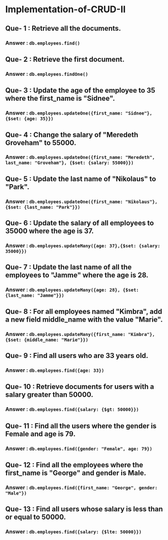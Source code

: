 # Implementation-of-CRUD-II

## Que- 1 : Retrieve all the documents.

### Answer : `db.employees.find()`

## Que- 2 : Retrieve the first document.

### Answer : `db.employees.findOne()`

## Que- 3 : Update the age of the employee to 35 where the first_name is "Sidnee".

### Answer : `db.employees.updateOne({first_name: "Sidnee"}, {$set: {age: 35}})`

## Que- 4 : Change the salary of "Meredeth Groveham" to 55000.

### Answer : `db.employees.updateOne({first_name: "Meredeth", last_name: "Groveham"}, {$set: {salary: 55000}})`

## Que- 5 : Update the last name of "Nikolaus" to "Park".

### Answer : `db.employees.updateOne({first_name: "Nikolaus"}, {$set: {last_name: "Park"}})`

## Que- 6 : Update the salary of all employees to 35000 where the age is 37.

### Answer : `db.employees.updateMany({age: 37},{$set: {salary: 35000}})`

## Que- 7 : Update the last name of all the employees to "Jamme" where the age is 28.

### Answer : `db.employees.updateMany({age: 28}, {$set: {last_name: "Jamme"}})`

## Que- 8 : For all employees named "Kimbra", add a new field middle_name with the value "Marie".

### Answer : `db.employees.updateMany({first_name: "Kimbra"}, {$set: {middle_name: "Marie"}})`

## Que- 9 : Find all users who are 33 years old.

### Answer : `db.employees.find({age: 33})`

## Que- 10 : Retrieve documents for users with a salary greater than 50000.

### Answer : `db.employees.find({salary: {$gt: 50000}})`

## Que- 11 : Find all the users where the gender is Female and age is 79.

### Answer : `db.employees.find({gender: "Female", age: 79})`

## Que- 12 : Find all the employees where the first_name is "George" and gender is Male.

### Answer : `db.employees.find({first_name: "George", gender: "Male"})`

## Que- 13 : Find all users whose salary is less than or equal to 50000.

### Answer : `db.employees.find({salary: {$lte: 50000}})`
